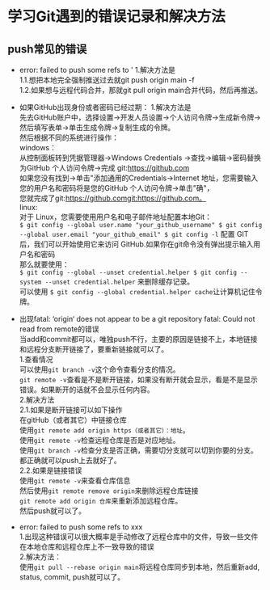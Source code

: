 # 学习Git遇到的错误记录和解决方法
## push常见的错误
* error: failed to push some refs to '
  1.解决方法是  
    1.1.想把本地完全强制推送过去就git push origin main -f  
    1.2.如果想与远程代码合并，那就git pull origin main合并代码，然后再推送。  

* 如果GitHub出现身份或者密码已经过期：
  1.解决方法是  
    先去GitHub账户中，选择设置->开发人员设置->个人访问令牌->生成新令牌->然后填写表单->单击生成令牌->复制生成的令牌。  
    然后根据不同的系统进行操作：  
      windows：  
      从控制面板转到凭据管理器->Windows Credentials ->查找->编辑->密码替换为GitHub 个人访问令牌->完成   git:https://github.com  
      如果您没有找到->单击"添加通用的Credentials->Internet 地址，您需要输入您的用户名和密码将是您的GitHub 个人访问令牌->单击"确"，  
      您就完成了git:https://github.comgit:https://github.com。  
      linux:  
      对于 Linux，您需要使用用户名和电子邮件地址配置本地Git：  
      ```
        $ git config --global user.name "your_github_username"
        $ git config --global user.email "your_github_email"
        $ git config -l
      ```
      配置 GIT 后，我们可以开始使用它来访问 GitHub.如果你在git命令没有弹出提示输入用户名和密码   
      那么就要使用：   
      ```
        $ git config --global --unset credential.helper
        $ git config --system --unset credential.helper
      ```
        来删除缓存记录。   
        可以使用 `$ git config --global credential.helper cache`让计算机记住令牌。  
  
* 出现fatal: ‘origin‘ does not appear to be a git repository fatal: Could not read from remote的错误  
  当add和commit都可以，唯独push不行，主要的原因是链接不上，本地链接和远程分支断开链接了，要重新链接就可以了。   
  1.查看情况  
    可以使用`git branch -v`这个命令查看分支的情况。   
    `git remote -v`查看是不是断开链接，如果没有断开就会显示，看是不是显示错误。如果断开的话就不会显示任何内容。   
  2.解决方法  
    2.1.如果是断开链接可以如下操作  
      在gitHub（或者其它）中链接仓库    
        使用`git remote add origin https（或者其它）：地址`。   
        使用`git remote -v`检查远程仓库是否是对应地址。  
        使用`git branch -v`检查分支是否正确，需要切分支就可以切到你要的分支。  
        都正确就可以push上去就好了。  
    2.2.如果是链接错误  
      使用`git remote -v`来查看仓库信息  
      然后使用`git remote remove origin`来删除远程仓库链接  
      `git remote add origin 仓库`来重新添加远程仓库。  
      然后push就可以了。  

* error: failed to push some refs to xxx   
  1.出现这种错误可以很大概率是手动修改了远程仓库中的文件，导致一些文件在本地仓库和远程仓库上不一致导致的错误  
  2.解决方法：  
    使用`git pull --rebase origin main`将远程仓库同步到本地，然后重新add, status, commit, push就可以了。  